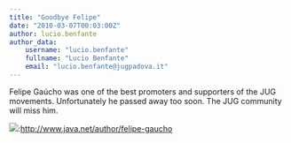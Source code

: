 ```yaml
---
title: "Goodbye Felipe"
date: "2010-03-07T00:03:00Z"
author: lucio.benfante
author_data:
    username: "lucio.benfante"
    fullname: "Lucio Benfante"
    email: "lucio.benfante@jugpadova.it"
---
```


Felipe Gaúcho was one of the best promoters and supporters of the JUG
movements. Unfortunately he passed away too soon. The JUG community will
miss him.

![](http://www.cejug.org/wp-content/uploads/2010/02/gaucho-jfokus.jpg):http://www.java.net/author/felipe-gaucho
